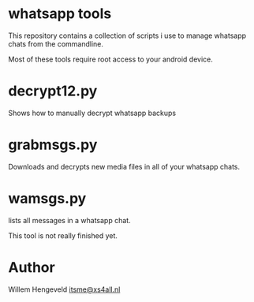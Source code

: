 whatsapp tools
==============

This repository contains a collection of scripts i use to manage whatsapp chats from the commandline.

Most of these tools require root access to your android device.


decrypt12.py
============

Shows how to manually decrypt whatsapp backups


grabmsgs.py
===========

Downloads and decrypts new media files in all of your whatsapp chats.


wamsgs.py
=========

lists all messages in a whatsapp chat.

This tool is not really finished yet.


Author
======

Willem Hengeveld <itsme@xs4all.nl>


